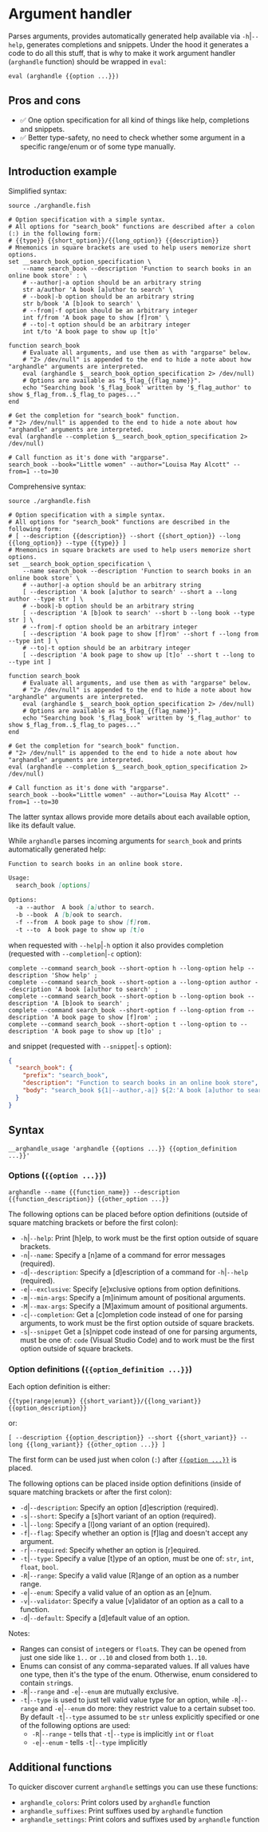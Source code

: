 # Argument handler

Parses arguments, provides automatically generated help available via `-h`|`--help`, generates completions and snippets. Under the hood it generates a code to do all this stuff, that is why to make it work argument handler (`arghandle` function) should be wrapped in `eval`:

```fish
eval (arghandle {{option ...}})
```

## Pros and cons

- :white_check_mark: One option specification for all kind of things like help, completions and snippets.
- :white_check_mark: Better type-safety, no need to check whether some argument in a specific range/enum or of some type manually.

## Introduction example

Simplified syntax:

```fish
source ./arghandle.fish

# Option specification with a simple syntax.
# All options for "search_book" functions are described after a colon (:) in the following form:
# {{type}} {{short_option}}/{{long_option}} {{description}}
# Mnemonics in square brackets are used to help users memorize short options.
set __search_book_option_specification \
    --name search_book --description 'Function to search books in an online book store' : \
    # --author|-a option should be an arbitrary string
    str a/author 'A book [a]uthor to search' \
    # --book|-b option should be an arbitrary string
    str b/book 'A [b]ook to search' \
    # --from|-f option should be an arbitrary integer
    int f/from 'A book page to show [f]rom' \
    # --to|-t option should be an arbitrary integer
    int t/to 'A book page to show up [t]o'
    
function search_book
    # Evaluate all arguments, and use them as with "argparse" below.
    # "2> /dev/null" is appended to the end to hide a note about how "arghandle" arguments are interpreted.
    eval (arghandle $__search_book_option_specification 2> /dev/null)
    # Options are available as "$_flag_{{flag_name}}".
    echo "Searching book '$_flag_book' written by '$_flag_author' to show $_flag_from..$_flag_to pages..."
end

# Get the completion for "search_book" function.
# "2> /dev/null" is appended to the end to hide a note about how "arghandle" arguments are interpreted.
eval (arghandle --completion $__search_book_option_specification 2> /dev/null)

# Call function as it's done with "argparse".
search_book --book="Little women" --author="Louisa May Alcott" --from=1 --to=30
```

Comprehensive syntax:

```fish
source ./arghandle.fish

# Option specification with a simple syntax.
# All options for "search_book" functions are described in the following form:
# [ --description {{description}} --short {{short_option}} --long {{long_option}} --type {{type}} ]
# Mnemonics in square brackets are used to help users memorize short options.
set __search_book_option_specification \
    --name search_book --description 'Function to search books in an online book store' \
    # --author|-a option should be an arbitrary string
    [ --description 'A book [a]uthor to search' --short a --long author --type str ] \
    # --book|-b option should be an arbitrary string
    [ --description 'A [b]ook to search' --short b --long book --type str ] \
    # --from|-f option shoold be an arbitrary integer
    [ --description 'A book page to show [f]rom' --short f --long from --type int ] \
    # --to|-t option should be an arbitrary integer
    [ --description 'A book page to show up [t]o' --short t --long to --type int ]
    
function search_book
    # Evaluate all arguments, and use them as with "argparse" below.
    # "2> /dev/null" is appended to the end to hide a note about how "arghandle" arguments are interpreted.
    eval (arghandle $__search_book_option_specification 2> /dev/null)
    # Options are available as "$_flag_{{flag_name}}".
    echo "Searching book '$_flag_book' written by '$_flag_author' to show $_flag_from..$_flag_to pages..."
end

# Get the completion for "search_book" function.
# "2> /dev/null" is appended to the end to hide a note about how "arghandle" arguments are interpreted.
eval (arghandle --completion $__search_book_option_specification 2> /dev/null)

# Call function as it's done with "argparse".
search_book --book="Little women" --author="Louisa May Alcott" --from=1 --to=30
```

The latter syntax allows provide more details about each available option, like its default value.

While `arghandle` parses incoming arguments for `search_book` and prints automatically generated help:

```markdown
Function to search books in an online book store.

Usage:
  search_book [options]

Options:
  -a --author  A book [a]uthor to search.
  -b --book  A [b]ook to search.
  -f --from  A book page to show [f]rom.
  -t --to  A book page to show up [t]o
```

when requested with `--help`|`-h` option it also provides completion (requested with `--completion`|`-c` option):

```fish
complete --command search_book --short-option h --long-option help --description 'Show help' ;
complete --command search_book --short-option a --long-option author --description 'A book [a]uthor to search' ;
complete --command search_book --short-option b --long-option book --description 'A [b]ook to search' ;
complete --command search_book --short-option f --long-option from --description 'A book page to show [f]rom' ;
complete --command search_book --short-option t --long-option to --description 'A book page to show up [t]o' ;
```

and snippet (requested with `--snippet`|`-s` option):

```json
{
  "search_book": {
    "prefix": "search_book",
    "description": "Function to search books in an online book store",
    "body": "search_book ${1|--author,-a|} ${2:'A book [a]uthor to search'} ${3|--book,-b|} ${4:'A [b]ook to search'} ${5|--from,-f|} ${6:'A book page to show [f]rom'} ${7|--to,-t|} ${8:'A book page to show up [t]o'}"
  }
}
```

## Syntax

```fish
__arghandle_usage 'arghandle {{options ...}} {{option_definition ...}}'
```

### Options (`{{option ...}}`)

```fish
arghandle --name {{function_name}} --description {{function_description}} {{other_option ...}}
```

The following options can be placed before option definitions (outside of square matching brackets or before the first colon):

- `-h`|`--help`: Print [h]elp, to work must be the first option outside of square brackets.
- `-n`|`--name`: Specify a [n]ame of a command for error messages (required).
- `-d`|`--description`: Specify a [d]escription of a command for `-h`|`--help` (required).
- `-e`|`--exclusive`: Specify [e]xclusive options from option definitions.
- `-m`|`--min-args`: Specify a [m]inimum amount of positional arguments.
- `-M`|`--max-args`: Specify a [M]aximum amount of positional arguments.
- `-c`|`--completion`: Get a [c]ompletion code instead of one for parsing arguments, to work must be the first option outside of square brackets.
- `-s`|`--snippet` Get a [s]nippet code instead of one for parsing arguments, must be one of: `code` (Visual Studio Code) and to work must be the first option outside of square brackets.

### Option definitions (`{{option_definition ...}}`)

Each option definition is either:

```fish
{{type|range|enum}} {{short_variant}}/{{long_variant}} {{option_description}}
```

or:

```fish
[ --description {{option_description}} --short {{short_variant}} --long {{long_variant}} {{other_option ...}} ]
```

The first form can be used just when colon (`:`) after [`{{option ...}}`](#options-option) is placed.

The following options can be placed inside option definitions (inside of square matching brackets or after the first colon):

- `-d`|`--description`: Specify an option [d]escription (required).
- `-s`|`--short`: Specify a [s]hort variant of an option (required).
- `-l`|`--long`: Specify a [l]ong variant of an option (required).
- `-f`|`--flag`: Specify whether an option is [f]lag and doesn't accept any argument.
- `-r`|`--required`: Specify whether an option is [r]equired.
- `-t`|`--type`: Specify a value [t]ype of an option, must be one of: `str`, `int`, `float`, `bool`.
- `-R`|`--range`: Specify a valid value [R]ange of an option as a number range.
- `-e`|`--enum`: Specify a valid value of an option as an [e]num.
- `-v`|`--validator`: Specify a value [v]alidator of an option as a call to a function.
- `-d`|`--default`: Specify a [d]efault value of an option.

Notes:

- Ranges can consist of `int`egers or `float`s. They can be opened from just one side like `1..` or `..10` and closed from both `1..10`.
- Enums can consist of any comma-separated values. If all values have one type, then it's the type of the enum. Otherwise, enum considered to contain `str`ings.
- `-R`|`--range` and `-e`|`--enum` are mutually exclusive.
- `-t`|`--type` is used to just tell valid value type for an option, while `-R`|`--range` and `-e`|`--enum` do more: they restrict value to a certain subset too. By default `-t`|`--type` assumed to be `str` unless explicitly specified or one of the following options are used:
  - `-R`|`--range` - tells that `-t`|`--type` is implicitly `int` or `float`
  - `-e`|`--enum` - tells `-t`|`--type` implicitly  

## Additional functions

To quicker discover current `arghandle` settings you can use these functions:

- `arghandle_colors`: Print colors used by `arghandle` function
- `arghandle_suffixes`: Print suffixes used by `arghandle` function
- `arghandle_settings`: Print colors and suffixes used by `arghandle` function
